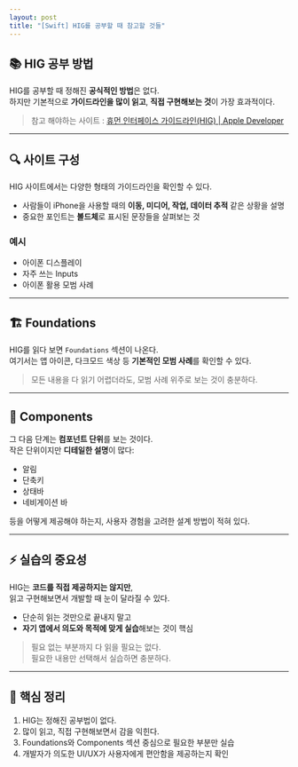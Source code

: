 ```yaml
---
layout: post
title: "[Swift] HIG를 공부할 때 참고할 것들"
---
```


## 📚 HIG 공부 방법

HIG를 공부할 때 정해진 **공식적인 방법**은 없다.  
하지만 기본적으로 **가이드라인을 많이 읽고**, **직접 구현해보는 것**이 가장 효과적이다.

> 참고 해야하는 사이트 : [휴먼 인터페이스 가이드라인(HIG) | Apple Developer](https://developer.apple.com/kr/design/human-interface-guidelines/)

---

## 🔍 사이트 구성

HIG 사이트에서는 다양한 형태의 가이드라인을 확인할 수 있다.  

- 사람들이 iPhone을 사용할 때의 **이동, 미디어, 작업, 데이터 추적** 같은 상황을 설명
- 중요한 포인트는 **볼드체**로 표시된 문장들을 살펴보는 것

### 예시
- 아이폰 디스플레이
- 자주 쓰는 Inputs
- 아이폰 활용 모범 사례

---

## 🏗 Foundations

HIG를 읽다 보면 `Foundations` 섹션이 나온다.  
여기서는 앱 아이콘, 다크모드 색상 등 **기본적인 모범 사례**를 확인할 수 있다.

> 모든 내용을 다 읽기 어렵더라도, 모범 사례 위주로 보는 것이 충분하다.

---

## 🧩 Components

그 다음 단계는 **컴포넌트 단위**를 보는 것이다.  
작은 단위이지만 **디테일한 설명**이 많다:

- 알림
- 단축키
- 상태바
- 네비게이션 바  

등을 어떻게 제공해야 하는지, 사용자 경험을 고려한 설계 방법이 적혀 있다.

---

## ⚡ 실습의 중요성

HIG는 **코드를 직접 제공하지는 않지만**,  
읽고 구현해보면서 개발할 때 눈이 달라질 수 있다.  

- 단순히 읽는 것만으로 끝내지 말고  
- **자기 앱에서 의도와 목적에 맞게 실습**해보는 것이 핵심

> 필요 없는 부분까지 다 읽을 필요는 없다.  
> 필요한 내용만 선택해서 실습하면 충분하다.

---

## 🎯 핵심 정리

1. HIG는 정해진 공부법이 없다.  
2. 많이 읽고, 직접 구현해보면서 감을 익힌다.  
3. Foundations와 Components 섹션 중심으로 필요한 부분만 실습  
4. 개발자가 의도한 UI/UX가 사용자에게 편안함을 제공하는지 확인